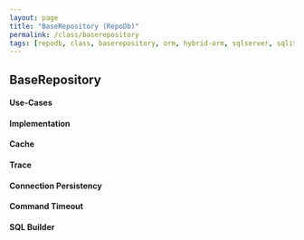 ```yaml
---
layout: page
title: "BaseRepository (RepoDb)"
permalink: /class/baserepository
tags: [repodb, class, baserepository, orm, hybrid-orm, sqlserver, sqlite, mysql, postgresql]
---
```


## BaseRepository

#### Use-Cases

#### Implementation

#### Cache

#### Trace

#### Connection Persistency

#### Command Timeout

#### SQL Builder
